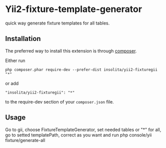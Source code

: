 Yii2-fixture-template-generator
======================
quick way generate fixture templates for all tables.


Installation
------------

The preferred way to install this extension is through [composer](http://getcomposer.org/download/).

Either run

```
php composer.phar require-dev --prefer-dist insolita/yii2-fixturegii "*"
```

or add

```
"insolita/yii2-fixturegii": "*"
```

to the require-dev section of your `composer.json` file.


Usage
-----

Go to gii, choose FixtureTemplateGenerator, set needed tables or "*" for all, go to setted templatePath,
correct as you want and run php console/yii fixture/generate-all
